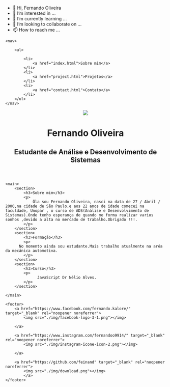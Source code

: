 - 👋 Hi, Fernando Oliveira
- 👀 I’m interested in ...
- 🌱 I’m currently learning ...
- 💞️ I’m looking to collaborate on ...
- 📫 How to reach me ...

<!---
feinand/feinand is a ✨ special ✨ repository because its `README.md` (this file) appears on your GitHub profile.
You can click the Preview link to take a look at your changes.
---><!DOCTYPE html>
<html lang="en">
<head>
    <meta charset="UTF-8">
    <meta http-equiv="X-UA-Compatible" content="IE=edge">
    <meta name="viewport" content="width=device-width, initial-scale=1.0">
    <title>Fernando Oliveira</title>
    <link rel="stylesheet" href="Style.css">
</head>

<body>
<div class="container">
    
    <nav>
      
        <ul>

            <li>
                <a href="index.html">Sobre mim</a>
            </li>
            <li>
                <a href="project.html">Projetos</a>
            </li>
            <li>
                <a href="contact.html">Contato</a>
            </li>
        </ul>
    </nav>
   <header>
    <div class="Encima">
        <img src="./img/205452441_2916564148555887_3471076231214405668_n.jpg"></img>
      </div>
      <h1>Fernando Oliveira</h1>
      <h2>Estudante de Análise e Desenvolvimento de Sistemas </h2>
    </header>

    <main>
        <section>
            <h3>Sobre mim</h3>
            <p>
                Óla sou Fernando Oliveira, nasci na data de 27 / Abril / 2000,na cidade de São Paulo,e aos 22 anos de idade comecei na faculdade, Unopar , o curso de ADS(Análise e Desenvolvimento de Sistemas).Onde tenho esperança de quando me forma realizar varios sonhos ,devido a alta no mercado de trabalho.Obrigado !!!.  
            </p>
        </section>
        <section>
            <h3>Formação</h3>
            <p>
          No momento ainda sou estudante.Mais trabalho atualmente na aréa da mecánica automotiva.
            </p>
        </section>
        <section>
            <h3>Curso</h3>
            <p>
                  JavaScript Dr Nélio Alves.
            </p>
        </section>

    </main>

    <footer>
        <a href="https://www.facebook.com/fernando.kalore/" target="_blank" rel="noopener noreferrer">
            <img src="./img/facebook-logo-3-1.png"></img>
            
        </a>

        <a href="https://www.instagram.com/fernandoo9914/" target="_blank" rel="noopener noreferrer">
            <img src="./img/instagram-icone-icon-2.png"></img>
            
        </a>

        <a href="https://github.com/feinand" target="_blank" rel="noopener noreferrer">
            <img src="./img/download.png"></img>
            </a>
    </footer>
</div>
</body>


</html>
